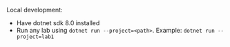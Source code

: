 Local development:

- Have dotnet sdk 8.0 installed
- Run any lab using `dotnet run --project=<path>`. Example: `dotnet run --project=lab1`
